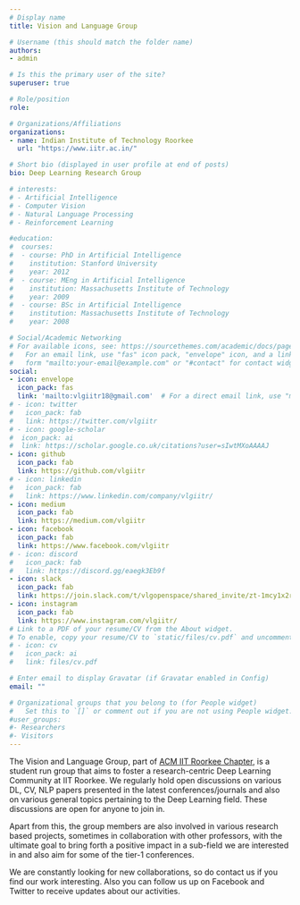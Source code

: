 ```yaml
---
# Display name
title: Vision and Language Group

# Username (this should match the folder name)
authors:
- admin

# Is this the primary user of the site?
superuser: true

# Role/position
role: 

# Organizations/Affiliations
organizations:
- name: Indian Institute of Technology Roorkee
  url: "https://www.iitr.ac.in/"

# Short bio (displayed in user profile at end of posts)
bio: Deep Learning Research Group

# interests:
# - Artificial Intelligence
# - Computer Vision
# - Natural Language Processing
# - Reinforcement Learning

#education:
#  courses:
#  - course: PhD in Artificial Intelligence
#    institution: Stanford University
#    year: 2012
#  - course: MEng in Artificial Intelligence
#    institution: Massachusetts Institute of Technology
#    year: 2009
#  - course: BSc in Artificial Intelligence
#    institution: Massachusetts Institute of Technology
#    year: 2008

# Social/Academic Networking
# For available icons, see: https://sourcethemes.com/academic/docs/page-builder/#icons
#   For an email link, use "fas" icon pack, "envelope" icon, and a link in the
#   form "mailto:your-email@example.com" or "#contact" for contact widget.
social:
- icon: envelope
  icon_pack: fas
  link: 'mailto:vlgiitr18@gmail.com'  # For a direct email link, use "mailto:test@example.org".
# - icon: twitter
#   icon_pack: fab
#   link: https://twitter.com/vlgiitr
# - icon: google-scholar
#  icon_pack: ai
#  link: https://scholar.google.co.uk/citations?user=sIwtMXoAAAAJ
- icon: github
  icon_pack: fab
  link: https://github.com/vlgiitr
# - icon: linkedin
#   icon_pack: fab
#   link: https://www.linkedin.com/company/vlgiitr/
- icon: medium
  icon_pack: fab
  link: https://medium.com/vlgiitr
- icon: facebook
  icon_pack: fab
  link: https://www.facebook.com/vlgiitr
# - icon: discord
#   icon_pack: fab
#   link: https://discord.gg/eaegk3Eb9f
- icon: slack
  icon_pack: fab
  link: https://join.slack.com/t/vlgopenspace/shared_invite/zt-1mcy1x2rn-fbUA~u20Myj_ee6HjiUwng
- icon: instagram
  icon_pack: fab
  link: https://www.instagram.com/vlgiitr/
# Link to a PDF of your resume/CV from the About widget.
# To enable, copy your resume/CV to `static/files/cv.pdf` and uncomment the lines below.
# - icon: cv
#   icon_pack: ai
#   link: files/cv.pdf

# Enter email to display Gravatar (if Gravatar enabled in Config)
email: ""

# Organizational groups that you belong to (for People widget)
#   Set this to `[]` or comment out if you are not using People widget.
#user_groups:
#- Researchers
#- Visitors
---
```


The Vision and Language Group, part of [ACM IIT Roorkee Chapter](http://iitr.acm.org/#/), is a student run group that aims to foster a research-centric Deep Learning Community at IIT Roorkee. We regularly hold open discussions on various DL, CV, NLP papers presented in the latest conferences/journals and also on various general topics pertaining to the Deep Learning field. These discussions are open for anyone to join in.

Apart from this, the group members are also involved in various research based projects, sometimes in collaboration with other professors, with the ultimate goal to bring forth a positive impact in a sub-field we are interested in and also aim for some of the tier-1 conferences.

We are constantly looking for new collaborations, so do contact us if you find our work interesting. Also you can follow us up on Facebook and Twitter to receive updates about our activities.

